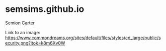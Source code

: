 # semsims.github.io

Semion Carter

Link to an image:
https://www.commondreams.org/sites/default/files/styles/cd_large/public/security.png?itok=k8m6Xv0W


